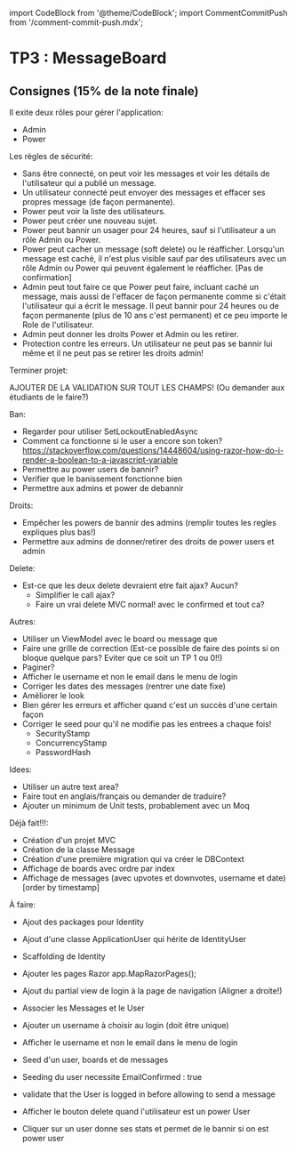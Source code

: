 import CodeBlock from '@theme/CodeBlock';
import CommentCommitPush from '/comment-commit-push.mdx';

# TP3 : MessageBoard

## Consignes (15% de la note finale)

Il exite deux rôles pour gérer l'application:
- Admin
- Power

Les règles de sécurité:
- Sans être connecté, on peut voir les messages et voir les détails de l'utilisateur qui a publié un message.
- Un utilisateur connecté peut envoyer des messages et effacer ses propres message (de façon permanente).
- Power peut voir la liste des utilisateurs.
- Power peut créer une nouveau sujet.
- Power peut bannir un usager pour 24 heures, sauf si l'utilisateur a un rôle Admin ou Power.
- Power peut cacher un message (soft delete) ou le réafficher.
    Lorsqu'un message est caché, il n'est plus visible sauf par des utilisateurs avec un rôle Admin ou Power qui peuvent également le réafficher. [Pas de confirmation]
- Admin peut tout faire ce que Power peut faire, incluant caché un message, mais aussi de l'effacer de façon permanente comme si c'était l'utilisateur qui a écrit le message. Il peut bannir pour 24 heures ou de façon permanente (plus de 10 ans c'est permanent) et ce peu importe le Role de l'utilisateur.
- Admin peut donner les droits Power et Admin ou les retirer.
- Protection contre les erreurs. Un utilisateur ne peut pas se bannir lui même et il ne peut pas se retirer les droits admin!


Terminer projet:

AJOUTER DE LA VALIDATION SUR TOUT LES CHAMPS! (Ou demander aux étudiants de le faire?)

Ban:
- Regarder pour utiliser SetLockoutEnabledAsync
- Comment ca fonctionne si le user a encore son token? https://stackoverflow.com/questions/14448604/using-razor-how-do-i-render-a-boolean-to-a-javascript-variable
- Permettre au power users de bannir?
- Verifier que le banissement fonctionne bien
- Permettre aux admins et power de debannir

Droits:
- Empêcher les powers de bannir des admins (remplir toutes les regles expliques plus bas!)
- Permettre aux admins de donner/retirer des droits de power users et admin

Delete:
- Est-ce que les deux delete devraient etre fait ajax? Aucun?
    - Simplifier le call ajax?
    - Faire un vrai delete MVC normal! avec le confirmed et tout ca?

Autres:
- Utiliser un ViewModel avec le board ou message que 
- Faire une grille de correction (Est-ce possible de faire des points si on bloque quelque pars? Eviter que ce soit un TP 1 ou 0!!)
- Paginer?
- Afficher le username et non le email dans le menu de login
- Corriger les dates des messages (rentrer une date fixe)
- Améliorer le look
- Bien gérer les erreurs et afficher quand c'est un succès d'une certain façon
- Corriger le seed pour qu'il ne modifie pas les entrees a chaque fois!
    - SecurityStamp
    - ConcurrencyStamp
    - PasswordHash

Idees:
- Utiliser un autre text area?
- Faire tout en anglais/français ou demander de traduire?
- Ajouter un minimum de Unit tests, probablement avec un Moq

Déjà fait!!!:
- Création d'un projet MVC
- Création de la classe Message
- Création d'une première migration qui va créer le DBContext
- Affichage de boards avec ordre par index
- Affichage de messages (avec upvotes et downvotes, username et date) [order by timestamp]

À faire:
- Ajout des packages pour Identity
- Ajout d'une classe ApplicationUser qui hérite de IdentityUser
- Scaffolding de Identity
- Ajouter les pages Razor
    app.MapRazorPages();
- Ajout du partial view de login à la page de navigation (Aligner a droite!)
- Associer les Messages et le User

- Ajouter un username à choisir au login (doit être unique)
- Afficher le username et non le email dans le menu de login

- Seed d'un user, boards et de messages
- Seeding du user necessite EmailConfirmed : true

- validate that the User is logged in before allowing to send a message

- Afficher le bouton delete quand l'utilisateur est un power User
- Cliquer sur un user donne ses stats et permet de le bannir si on est power user



